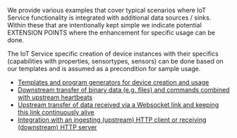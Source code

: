 We provide various examples that cover typical scenarios where IoT Service
functionality is integrated with additional data sources / sinks. Within these
that are intentionally kept simple we indicate potential EXTENSION POINTS where
the enhancement for specific usage can be done.

The IoT Service specific creation of device instances with their specifics
(capabilities with properties, sensortypes, sensors) can be done based on our
templates and is assumed as a precondition for sample usage.

* [Templates and program generators for device creation and usage](./templates-iots-cf)
* [Downstream transfer of binary data (e.g. files) and commands combined with upstream heartbeats](./binary-data-commands-and-heartbeats-via-mqtt)
* [Upstream transfer of data received via a Websocket link and keeping this link continuously alive](./ws-interaction)
* [Integration with an ingesting (upstream) HTTP client or receiving (downstream) HTTP server](./integration-with-http-client-and-server)

